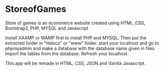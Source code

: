 # StoreofGames
Store of games is an ecommerce website created using HTML ,CSS, Bootstrap3, PHP, MYSQL and Javascript

Install XAAMP or WAMP first to install PHP and MYSQL.
Then put the extracted folder in "htdocs" or "www" folder.
start your localhost and go to phpmyadmin and make a database with the database name given in files.
Import the tables from the database.
Refresh your localhost.

This app will be remade in HTML, CSS, JSON and Vanilla Javascript.
